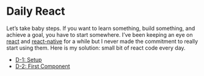 # Daily React
Let’s take baby steps. If you want to learn something, build something, and achieve a goal, you have to start somewhere. I’ve been keeping an eye on [react](https://facebook.github.io/react/) and [react-native](https://facebook.github.io/react-native/) for a while but I never made the commitment to really start using them. Here is my solution: small bit of react code every day.
* [D-1: Setup](https://medium.com/@charleshan/daily-react-d-1-setup-cec3213fc4aa)
* [D-2: First Component](https://jsfiddle.net/omin/233twczx/)

